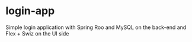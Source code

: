 login-app
=========

Simple login application with Spring Roo and MySQL on the back-end and Flex + Swiz on the UI side

